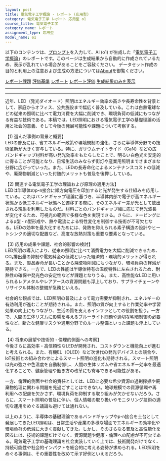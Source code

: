 ```yaml
---
layout: post
title: 電気電子工学概論 - レポート (応用型)
category: 電気電子工学 レポート 応用型 o1
course_title: 電気電子工学
category_name: レポート
assignment_type: 応用型
model_name: o1
---
```


以下のコンテンツは、[プロンプト](https://github.com/takedatoshiyuki/synthetic_assignments/tree/main/generated/電気電子工学/o1/prompt_レポート-応用型.md)を入力して、AI (o1) が生成した「[電気電子工学概論](/contents/電気電子工学/)」のレポートです。このページは生成結果から自動的に作成されているため、表示が乱れている場合があることをご容赦ください。
データセット作成の目的と利用上の注意および生成の方法については[About](/About)を御覧ください。

[レポート課題](../レポート課題-応用型)
[評価基準](../評価基準-応用型)
[レポート](../レポート-応用型)
[レポート評価](../レポート評価-応用型)
[生成結果のみを表示](https://github.com/takedatoshiyuki/synthetic_assignments/tree/main/generated/電気電子工学/o1/レポート-応用型.md)
  

***
***
  
近年、LED（発光ダイオード）照明はエネルギー効率の高さや長寿命性を背景として、家庭からオフィス、公共施設まで幅広く普及している。これは白熱電球などの従来の照明に比べて電力消費を大幅に削減でき、環境負荷の低減にもつながる有益な技術である。本稿では、LED照明における電気電子工学の基礎理論の活用と社会的意義、そして今後の発展可能性や課題について考察する。

【1) 選んだ事例の背景と概要】  
LEDの普及には、省エネルギー政策や環境規制の強化、さらに半導体分野での技術革新が大きく寄与している。特に、ガリウムナイトライド（GaN）などの広バンドギャップ材料が高い発光効率をもたらしたことで、明るい白色光を安定的に得ることが可能となり、日常生活のみならず街灯や産業用照明までさまざまな分野に広がっていった。また、LEDの長寿命化によるメンテナンスコストの低減や、廃棄物削減といった付随的メリットも普及を後押ししている。

【2) 関連する電気電子工学の理論および原理の適用方法】  
LEDは半導体のp-n接合に順方向電圧を印加すると光が発生する仕組みを応用している。これはバンドギャップ理論に基づき、半導体内部で電子が高エネルギー状態から低エネルギー状態へと遷移する際に、そのエネルギー差が光として放出される現象を利用したものだ。材料ごとのバンドギャップ幅に応じて発光波長が変化するため、可視光の範囲で多様な色を実現できる。さらに、ドーピングによるp型・n型形成や、熱や電流による特性変化を制御する技術が不可欠となる。LEDの効率を最大化するためには、発熱を抑えられる素子構造の設計やヒートシンクの適切な配置など、高度な放熱対策も重要な要素となっている。

【3) 応用の成果や課題、社会的影響の検討】  
LED照明の導入により、従来の照明に比べて消費電力を大幅に削減できるため、CO₂排出量の抑制や電気料金の低減といった経済的・環境的メリットが得られる。また、製品寿命が長いことから廃棄物削減にもつながり、環境負荷の軽減が期待できる。一方で、LEDの性能は半導体特有の温度特性に左右されるため、耐熱性の確保や発光色の安定性などが課題となりうる。また、高性能なLEDに用いられるレアメタルやレアアースの資源問題も浮上しており、サプライチェーンやリサイクル体制の整備が急務といえる。

社会的な観点では、LED照明の普及によって電力需要が抑制され、エネルギーの有効利用が進むことが期待される。また、照明の質が向上すると作業効率や学習効果の向上にもつながり、生活の質を支えるインフラとしての役割を担う。一方で、人間の生体リズムに影響を与えるブルーライト問題や適切な明暗制御の必要性など、新たな健康リスクや適用分野でのルール整備といった課題も浮上している。

【4) 将来の展望や技術的・倫理的側面への考察】  
今後さらに高効率・高信頼性なLEDが開発され、コストダウンと機能向上が進むと考えられる。また、有機EL（OLED）など次世代の発光デバイスとの競合や、IoT技術との組み合わせによるスマート照明の進化も期待される。スマート照明は光の強さや色温度を自動制御し、人間の生体リズムや省エネルギー効率を最適化することで、健康管理や働き方の改革にも寄与できる可能性がある。

一方、倫理的側面や社会的責任としては、LEDに必要な希少資源の過剰採掘や廃棄物処理に関わる問題を見過ごすことはできない。地球規模での資源循環や再利用への配慮を欠かさず、環境負荷を抑制する取り組みが欠かせないだろう。さらに、スマート照明の普及に伴い、個人情報の取り扱いやモニタリング技術の適切な運用をめぐる議論も避けては通れない。

以上のように、半導体の基礎理論であるバンドギャップやp-n接合を土台として発展してきたLED照明は、日常生活や産業の多様な場面でエネルギーの効率化や環境負荷の低減に大きく貢献してきた。しかし、そのさらなる普及と高性能化を図るには、技術的課題だけでなく、資源問題や健康・倫理への配慮が不可欠である。電気電子工学の基礎理論を社会実装していく上では、技術開発だけでなく、持続可能性や社会的インパクトを総合的に考える姿勢が求められる。LED照明をめぐる事例は、その重要性を改めて示す好例といえるだろう。
